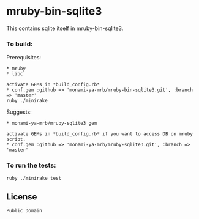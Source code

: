 mruby-bin-sqlite3
=================

This contains sqlite itself in mruby-bin-sqlite3.

### To build:

Prerequisites:

    * mruby
    * libc

    activate GEMs in *build_config.rb*
    * conf.gem :github => 'monami-ya-mrb/mruby-bin-sqlite3.git', :branch => 'master'
    ruby ./minirake

Suggests:

    * monami-ya-mrb/mruby-sqlite3 gem

    activate GEMs in *build_config.rb* if you want to access DB on mruby script.
    * conf.gem :github => 'monami-ya-mrb/mruby-sqlite3.git', :branch => 'master'

### To run the tests:

    ruby ./minirake test


## License

    Public Domain
